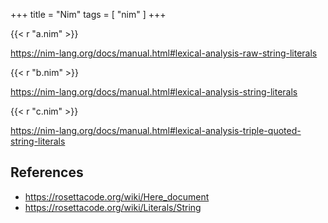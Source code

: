 +++
title = "Nim"
tags = [ "nim" ]
+++

{{< r "a.nim" >}}

<https://nim-lang.org/docs/manual.html#lexical-analysis-raw-string-literals>

{{< r "b.nim" >}}

<https://nim-lang.org/docs/manual.html#lexical-analysis-string-literals>

{{< r "c.nim" >}}

<https://nim-lang.org/docs/manual.html#lexical-analysis-triple-quoted-string-literals>

## References

- <https://rosettacode.org/wiki/Here_document>
- <https://rosettacode.org/wiki/Literals/String>
